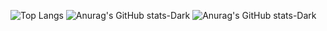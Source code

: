 ![Top Langs](https://github-readme-stats.vercel.app/api/top-langs/?username=Wapply&theme=dark#gh-dark-mode-only)
![Anurag's GitHub stats-Dark](https://github-readme-stats.vercel.app/api?username=Wapply&show_icons=true&theme=dark#gh-dark-mode-only)
![Anurag's GitHub stats-Dark](https://github-readme-stats.vercel.app/api?username=Wapply&bg_color=30,ff8c00,000000&title_color=fff&text_color=fff)
